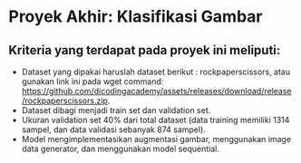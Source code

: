 # Proyek Akhir: Klasifikasi Gambar

## Kriteria yang terdapat pada proyek ini meliputi:
- Dataset yang dipakai haruslah dataset berikut : rockpaperscissors, atau gunakan link ini pada wget command: https://github.com/dicodingacademy/assets/releases/download/release/rockpaperscissors.zip.
- Dataset dibagi menjadi train set dan validation set.
- Ukuran validation set 40% dari total dataset (data training memiliki 1314 sampel, dan data validasi sebanyak 874 sampel).
- Model mengimplementasikan augmentasi gambar, menggunakan image data generator, dan menggunakan model sequential.
